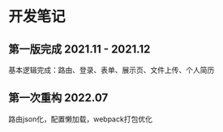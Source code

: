 # 开发笔记

## 第一版完成 2021.11 - 2021.12 
基本逻辑完成：路由、登录、表单、展示页、文件上传、个人简历

## 第一次重构 2022.07
路由json化，配置懒加载，webpack打包优化

